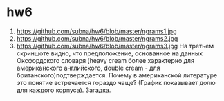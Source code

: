 # hw6
1) https://github.com/subna/hw6/blob/master/ngrams1.jpg
2) https://github.com/subna/hw6/blob/master/ngrams2.jpg
3) https://github.com/subna/hw6/blob/master/ngrams3.jpg
На третьем скриншоте видно, что предположение, основанное на данных Оксфордского словаря (heavy cream более характерно для американского английского, double cream - для британского)подтверждается. Почему в американской литературе это понятие встречается гораздо чаще? (График показывает долю для каждого корпуса). Загадка.
